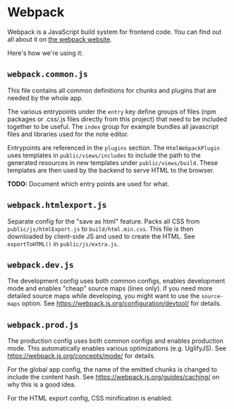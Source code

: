 Webpack
===

Webpack is a JavaScript build system for frontend code. You can find out all
about it on [the webpack website](https://webpack.js.org/).

Here's how we're using it:

## `webpack.common.js`
This file contains all common definitions for chunks and plugins that are needed by the whole app.

The various entrypoints under the `entry` key define groups of files (npm packages or .css/.js files directly from this project) that need to be included together to be useful.
The `index` group for example bundles all javascript files and libraries used for the note editor.

Entrypoints are referenced in the `plugins` section.
The `HtmlWebpackPlugin` uses templates in `public/views/includes` to include the path to the generated resources in new templates under `public/views/build`. These templates are then used by the backend to serve HTML to the browser.


**TODO:** Document which entry points are used for what.

## `webpack.htmlexport.js`
Separate config for the "save as html" feature.
Packs all CSS from `public/js/htmlExport.js` to `build/html.min.css`.
This file is then downloaded by client-side JS and used to create the HTML.
See `exportToHTML()` in `public/js/extra.js`.


## `webpack.dev.js`
The development config uses both common configs, enables development mode and enables "cheap" source maps (lines only).
If you need more detailed source maps while developing, you might want to use the `source-maps` option.
See https://webpack.js.org/configuration/devtool/ for details.

## `webpack.prod.js`
The production config uses both common configs and enables production mode.
This automatically enables various optimizations (e.g. UglifyJS). See https://webpack.js.org/concepts/mode/ for details.

For the global app config, the name of the emitted chunks is changed to include the content hash.
See https://webpack.js.org/guides/caching/ on why this is a good idea.
 
For the HTML export config, CSS minification is enabled.
